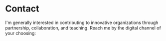 # Contact

I'm generally interested in contributing to innovative organizations through partnership, collaboration, and teaching. Reach me by the digital channel of your choosing:

<div style="display:flex; max-width:30rem">
	<a href="mailto:lucas@lucasdurand.xyz" style="flex:1; text-align: center; color:#e75c1e">
		<i class="fas fa-envelope fa-3x"></i>
	</a>
	<a href="https://www.linkedin.com/in/lucasdurand" style="flex:1; text-align: center;">
		<i class="fab fa-linkedin fa-3x" style="color:#43c3e7"></i>
	</a>
	<a href="https://github.com/lucasdurand" style="flex:1; text-align: center;">
		<i class="fab fa-github fa-3x" style="color:#88c33d"></i>
	</a>
</div>
